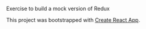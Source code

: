Exercise to build a mock version of Redux

This project was bootstrapped with [Create React App](https://github.com/facebookincubator/create-react-app).
